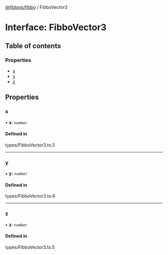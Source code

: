 [@fibbojs/fibbo](/api/index)  / FibboVector3

# Interface: FibboVector3

## Table of contents

### Properties

- [x](FibboVector3.md#x)
- [y](FibboVector3.md#y)
- [z](FibboVector3.md#z)

## Properties

### x

• **x**: `number`

#### Defined in

types/FibboVector3.ts:3

___

### y

• **y**: `number`

#### Defined in

types/FibboVector3.ts:4

___

### z

• **z**: `number`

#### Defined in

types/FibboVector3.ts:5
